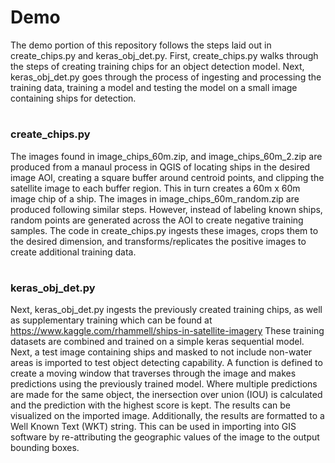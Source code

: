 # Demo
The demo portion of this repository follows the steps laid out in create_chips.py and keras_obj_det.py. First, create_chips.py walks through the steps of creating training chips for an object detection model. Next, keras_obj_det.py goes through the process of ingesting and processing the training data, training a model and testing the model on a small image containing ships for detection. 
#
### create_chips.py
The images found in image_chips_60m.zip, and image_chips_60m_2.zip are produced from a manaul process in QGIS of locating ships in the desired image AOI, creating a square buffer around centroid points, and clipping the satellite image to each buffer region. This in turn creates a 60m x 60m image chip of a ship. The images in image_chips_60m_random.zip are produced following similar steps. However, instead of labeling known ships, random points are generated across the AOI to create negative training samples. The code in create_chips.py ingests these images, crops them to the desired dimension, and transforms/replicates the positive images to create additional training data. 
#
### keras_obj_det.py
Next, keras_obj_det.py ingests the previously created training chips, as well as supplementary training which can be found at
https://www.kaggle.com/rhammell/ships-in-satellite-imagery
These training datasets are combined and trained on a simple keras sequential model. Next, a test image containing ships and masked to not include non-water areas is imported to test object detecting capability. A function is defined to create a moving window that traverses through the image and makes predictions using the previously trained model. Where multiple predictions are made for the same object, the inersection over union (IOU) is calculated and the prediction with the highest score is kept. The results can be visualized on the imported image. Additionally, the results are formatted to a Well Known Text (WKT) string. This can be used in importing into GIS software by re-attributing the geographic values of the image to the output bounding boxes.
